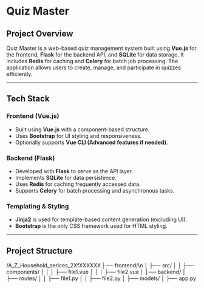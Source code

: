 # Quiz Master

## Project Overview
Quiz Master is a web-based quiz management system built using **Vue.js** for the frontend, **Flask** for the backend API, and **SQLite** for data storage. It includes **Redis** for caching and **Celery** for batch job processing. The application allows users to create, manage, and participate in quizzes efficiently.

---

## Tech Stack

### Frontend (Vue.js)
- Built using **Vue.js** with a component-based structure.
- Uses **Bootstrap** for UI styling and responsiveness.
- Optionally supports **Vue CLI (Advanced features if needed)**.

### Backend (Flask)
- Developed with **Flask** to serve as the API layer.
- Implements **SQLite** for data persistence.
- Uses **Redis** for caching frequently accessed data.
- Supports **Celery** for batch processing and asynchronous tasks.

### Templating & Styling
- **Jinja2** is used for template-based content generation (excluding UI).
- **Bootstrap** is the only CSS framework used for HTML styling.

---

## Project Structure

/A_Z_Household_serices_2XfXXXXXX
│── frontend/\n
│   ├── src/
│   │   ├── components/
│   │   │   ├── file1.vue
│   │   │   ├── file2.vue
│
│── backend/
│   ├── routes/
│   │   ├── file1.py
│   │   ├── file2.py
│   ├── models/
│   ├── app.py



